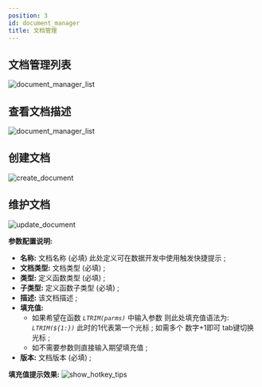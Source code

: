 ```yaml
---
position: 3
id: document_manager
title: 文档管理
---
```



## 文档管理列表

![document_manager_list](http://pic.dinky.org.cn/dinky/docs/zh-CN/administrator_guide/register_center/document_manager/document_manager_list.png)

## 查看文档描述

![document_manager_list](http://pic.dinky.org.cn/dinky/docs/zh-CN/administrator_guide/register_center/document_manager/document_show_desc.png)

## 创建文档

![create_document](http://pic.dinky.org.cn/dinky/docs/zh-CN/administrator_guide/register_center/document_manager/create_document.png)

## 维护文档

![update_document](http://pic.dinky.org.cn/dinky/docs/zh-CN/administrator_guide/register_center/document_manager/update_document.png)

**参数配置说明:**

- **名称:** 文档名称 (必填) 此处定义可在数据开发中使用触发快捷提示 ;
- **文档类型:** 文档类型 (必填) ;
- **类型:** 定义函数类型 (必填) ;
- **子类型:** 定义函数子类型 (必填) ;
- **描述:** 该文档描述  ;
- **填充值:**
  - 如果希望在函数 _`LTRIM(parms)`_ 中输入参数 则此处填充值语法为: _`LTRIM(${1:})`_  此时的1代表第一个光标 ; 如需多个 数字+1即可 tab键切换光标 ;
  - 如不需要参数则直接输入期望填充值 ;
- **版本:** 文档版本 (必填) ;

**填充值提示效果:**
![show_hotkey_tips](http://pic.dinky.org.cn/dinky/docs/zh-CN/administrator_guide/register_center/document_manager/show_hotkey_tips.png)
